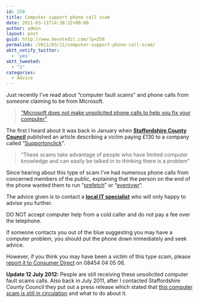 ```yaml
---
id: 258
title: Computer support phone call scam
date: 2011-03-11T14:38:22+00:00
author: admin
layout: post
guid: http://www.devotedit.com/?p=258
permalink: /2011/03/11/computer-support-phone-call-scam/
aktt_notify_twitter:
  - 'yes'
aktt_tweeted:
  - "1"
categories:
  - Advice
---
```

Just recently I've read about &#8220;computer fault scams&#8221; and phone calls from someone claiming to be from Microsoft.

> [&#8220;Microsoft does not make unsolicited phone calls to help you fix your computer&#8221;](http://www.microsoft.com/security/online-privacy/msname.aspx)

The first I heard about it was back in January when **[Staffordshire County Council](http://www.staffordshire.gov.uk/community/consumeradviceandprotection/communitydevelopment/ComputerScams.aspx)** published an article describing a victim paying £130 to a company called &#8220;[Supportonclick](http://www.theregister.co.uk/2009/04/10/supportonclick_scareware_scam/)&#8220;.

> &#8220;These scams take advantage of people who have limited computer knowledge and can easily be talked in to thinking there is a problem&#8221;

Since hearing about this type of scam I've had numerous phone calls from concerned members of the public, explaining that the person on the end of the phone wanted them to run &#8220;[prefetch](http://www.theregister.co.uk/2010/05/07/scamware_cold_calling/)&#8221; or &#8220;[eventvwr](http://news.idg.no/cw/art.cfm?id=04EB7999-1A64-67EA-E45B4C5FEB36B397)&#8220;.

<!--more-->

The advice given is to contact a **[local IT specialist](http://www.devotedit.com/)** who will only happy to advise you further.

DO NOT accept computer help from a cold caller and do not pay a fee over the telephone.

If someone contacts you out of the blue suggesting you may have a computer problem, you should put the phone down immediately and seek advice.

However, if you think you may have been a victim of this type scam, please [report it to Consumer Direct](https://secure.consumerdirect.gov.uk/reportascam.aspx) on 08454 04 05 06.

**Update 12 July 2012:** People are still receiving these unsolicited computer fault scams calls. Also back in July 2011, after I contacted Staffordshire County Council they put out a press release which stated that [this computer scam is still in circulation](http://www.staffordshire.gov.uk/community/consumeradviceandprotection/communitydevelopment/watchdogalerts/ComputerScamstillinCirculation.pdf) and what to do about it.